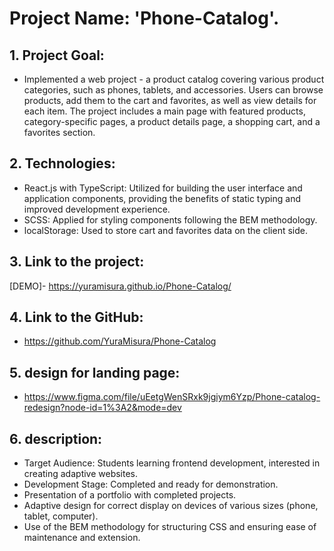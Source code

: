 # Project Name: 'Phone-Catalog'.
## 1. Project Goal:
  - Implemented a web project - a product catalog covering various product categories, such as phones, tablets, and accessories. Users can browse products, add them to the cart and favorites, as well as view details for each item. The project includes a main page with featured products, category-specific pages, a product details page, a shopping cart, and a favorites section.

## 2. Technologies:
   - React.js with TypeScript: Utilized for building the user interface and application components, providing the benefits of static typing and improved development experience.
   - SCSS: Applied for styling components following the BEM methodology.
   - localStorage: Used to store cart and favorites data on the client side.

## 3. Link to the project:
  [DEMO]- https://yuramisura.github.io/Phone-Catalog/

## 4. Link to the GitHub:
  - https://github.com/YuraMisura/Phone-Catalog

## 5. design for landing page:
   - https://www.figma.com/file/uEetgWenSRxk9jgiym6Yzp/Phone-catalog-redesign?node-id=1%3A2&mode=dev

## 6. description:
   - Target Audience: Students learning frontend development, interested in creating adaptive websites.
   - Development Stage: Completed and ready for demonstration.
   - Presentation of a portfolio with completed projects.
   - Adaptive design for correct display on devices of various sizes (phone, tablet, computer).
   - Use of the BEM methodology for structuring CSS and ensuring ease of maintenance and extension.
